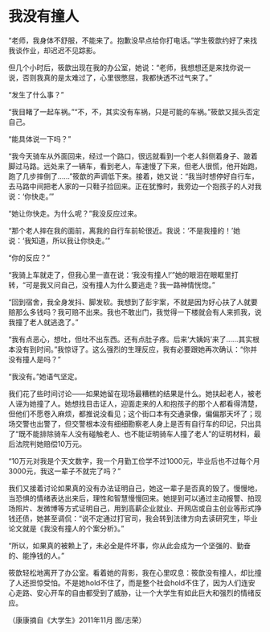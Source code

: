 # 我没有撞人

“老师，我身体不舒服，不能来了。抱歉没早点给你打电话。”学生筱歆约好了来找我谈作业，却迟迟不见踪影。 

但几个小时后，筱歆出现在我的办公室，她说：“老师，我想想还是来找你说一说，否则我真的是太难过了，心里很憋屈，我都快透不过气来了。” 

“发生了什么事？” 

“我目睹了一起车祸。”“不，不，其实没有车祸，只是可能的车祸。”筱歆又摇头否定自己。 

“能具体说一下吗？” 

“我今天骑车从外面回来，经过一个路口，很远就看到一个老人斜侧着身子、跛着脚过马路。远处来了一辆车，看到老人，车速慢了下来，但老人很慌，他开始跑，跑了几步摔倒了……”筱歆的声调低下来。接着，她又说：“我当时想停好自行车，去马路中间把老人家的一只鞋子捡回来。正在犹豫时，我旁边一个抱孩子的人对我说：‘你快走。’” 

“她让你快走。为什么呢？”我没反应过来。 

“那个老人摔在我的面前，离我的自行车前轮很近。我说：‘不是我撞的！’她说：‘我知道，所以我让你快走。’” 

“你的反应？” 

“我骑上车就走了，但我心里一直在说：‘我没有撞人!’”她的眼泪在眼眶里打转，“可是我又问自己，没有撞人为什么要逃走？我一路神情恍惚。” 

“回到宿舍，我全身发抖、脚发软。我想到了彭宇案，不就是因为好心扶了人就要赔那么多钱吗？我可赔不出来。我也不敢出门，我觉得一下楼就会有人来抓我，说我撞了老人就逃逸了。” 

“我有点恶心，想吐，但吐不出东西。还有点肚子疼。后来‘大姨妈’来了……其实根本没有到时间。”我惊讶了。这么强烈的生理反应，我有必要跟她再次确认：“你并没有撞人是吗？” 

“我没有。”她语气坚定。 

我们花了些时间讨论——如果她留在现场最糟糕的结果是什么。她扶起老人，被老人诬为她撞了人。她想找目击证人，迎面走来的人和抱孩子的那个人都看得清楚，但他们不愿卷入麻烦，都推说没看见；这个街口本有交通录像，偏偏那天坏了；现场交警也出警了，但交警根本没有细细勘察老人身上是否有自行车的印记，只出具了“既不能排除骑车人没有碰触老人、也不能证明骑车人撞了老人”的证明材料，最后法院判她赔偿10万元。 

“10万元对我是个天文数字，我一个月勤工俭学不过1000元，毕业后也不过每个月3000元，我这一辈子不就完了吗？” 

我们又接着讨论如果真的没有办法证明自己，她这一辈子是否真的毁了。慢慢地，当恐惧的情绪表达出来后，理性和智慧慢慢回来。她提到可以通过主动报警、拍现场照片、发微博等方式证明自己，用到高薪企业就业、开网店或自主创业等形式挣钱还债，她甚至调侃：“说不定通过打官司，我会转到法律方向去读研究生，毕业论文就是《我没有撞人的个案分析》。” 

“所以，如果真的被赖上了，未必全是件坏事，你从此会成为一个坚强的、勤奋的、能挣钱的人。” 

筱歆轻松地离开了办公室。看着她的背影，我在心里叹息：筱歆没有撞人，却比撞了人还担惊受怕。不是她hold不住了，而是整个社会hold不住了，因为人们连安心走路、安心开车的自由都受到了威胁，让一个大学生有如此巨大和强烈的情绪反应。 

（康康摘自《大学生》2011年11月 图/志荣）